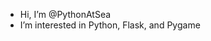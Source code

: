 - Hi, I’m @PythonAtSea
- I’m interested in Python, Flask, and Pygame


<!---
PythonAtSea/PythonAtSea is a ✨ special ✨ repository because its `README.md` (this file) appears on your GitHub profile.
You can click the Preview link to take a look at your changes.
--->
